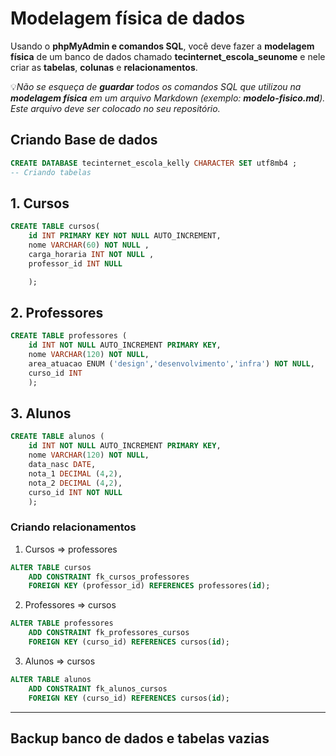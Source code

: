 # Modelagem física de dados

Usando o **phpMyAdmin e comandos SQL**, você deve fazer a **modelagem física** de um banco de dados chamado **tecinternet_escola_seunome** e nele criar as **tabelas**, **colunas** e **relacionamentos**.

💡*Não se esqueça de **guardar** todos os comandos SQL que utilizou na **modelagem física** em um arquivo Markdown (exemplo: **modelo-fisico.md**). Este arquivo deve ser colocado no seu repositório.*

## Criando Base de dados 
``` sql
CREATE DATABASE tecinternet_escola_kelly CHARACTER SET utf8mb4 ;
-- Criando tabelas
```

## 1. Cursos
``` sql
CREATE TABLE cursos( 
    id INT PRIMARY KEY NOT NULL AUTO_INCREMENT, 
    nome VARCHAR(60) NOT NULL , 
    carga_horaria INT NOT NULL , 
    professor_id INT NULL 

    );
```

## 2. Professores
``` sql
CREATE TABLE professores ( 
    id INT NOT NULL AUTO_INCREMENT PRIMARY KEY,
    nome VARCHAR(120) NOT NULL, 
    area_atuacao ENUM ('design','desenvolvimento','infra') NOT NULL, 
    curso_id INT 
    );
```

## 3. Alunos
``` sql
CREATE TABLE alunos ( 
    id INT NOT NULL AUTO_INCREMENT PRIMARY KEY, 
    nome VARCHAR(120) NOT NULL, 
    data_nasc DATE,
    nota_1 DECIMAL (4,2), 
    nota_2 DECIMAL (4,2),
    curso_id INT NOT NULL
    );
```
### Criando relacionamentos 

1. Cursos => professores
``` sql
ALTER TABLE cursos
    ADD CONSTRAINT fk_cursos_professores
    FOREIGN KEY (professor_id) REFERENCES professores(id);
```

2. Professores => cursos
``` sql
ALTER TABLE professores
    ADD CONSTRAINT fk_professores_cursos
    FOREIGN KEY (curso_id) REFERENCES cursos(id);
```

3. Alunos => cursos
``` sql
ALTER TABLE alunos
    ADD CONSTRAINT fk_alunos_cursos
    FOREIGN KEY (curso_id) REFERENCES cursos(id);
```

---
## Backup banco de dados e tabelas vazias
